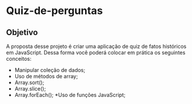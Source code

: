 # Quiz-de-perguntas

## Objetivo

A proposta desse projeto é criar uma aplicação de quiz de fatos históricos em JavaScript. Dessa forma você poderá colocar em prática os seguintes conceitos:

* Manipular coleção de dados;
* Uso de métodos de array;
* Array.sort();
* Array.slice();
* Array.forEach();
*Uso de funções JavaScript;